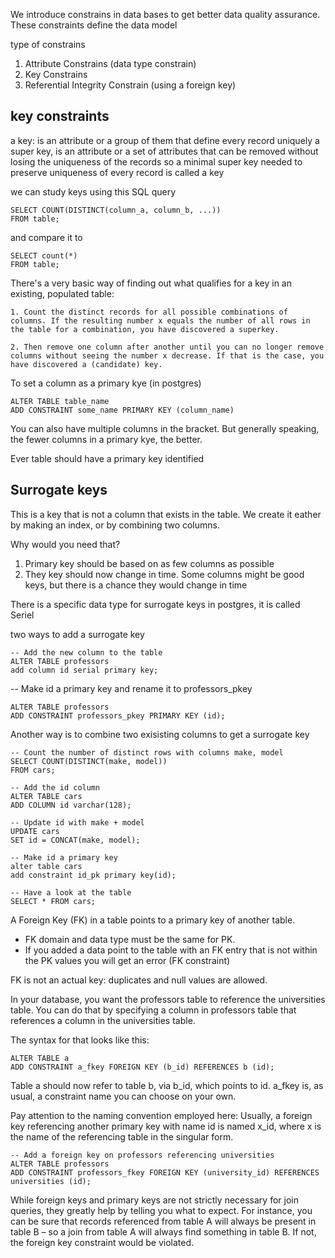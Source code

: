 We introduce constrains in data bases to get better data quality assurance. These constraints define the data model 

type of constrains
1. Attribute Constrains (data type constrain)
2. Key Constrains
3. Referential Integrity Constrain (using a foreign key)



## key constraints
a key: is an attribute or a group of them that define every record uniquely
a super key, is an attribute or a set of attributes that can be removed without losing the uniqueness of the records
so a minimal super key needed to preserve uniqueness of every record is called a key

we can study keys using this SQL query
```
SELECT COUNT(DISTINCT(column_a, column_b, ...))
FROM table;
```

and compare it to
```
SELECT count(*)
FROM table;
```

There's a very basic way of finding out what qualifies for a key in an existing, populated table:

    1. Count the distinct records for all possible combinations of columns. If the resulting number x equals the number of all rows in the table for a combination, you have discovered a superkey.

    2. Then remove one column after another until you can no longer remove columns without seeing the number x decrease. If that is the case, you have discovered a (candidate) key.


To set a column as a primary kye (in postgres)

```
ALTER TABLE table_name
ADD CONSTRAINT some_name PRIMARY KEY (column_name)
```

You can also have multiple columns in the bracket. But generally speaking, the fewer columns in a primary kye, the better.

Ever table should have a primary key identified


## Surrogate keys
This is a key that is not a column that exists in the table. We create it eather by making an index, or by combining two columns. 

Why would you need that? 
1. Primary key should be based on as few columns as possible
2. They key should now change in time. Some columns might be good keys, but there is a chance they would change in time

There is a specific data type for surrogate keys in postgres, it is called Seriel

two ways to add a surrogate key

```
-- Add the new column to the table
ALTER TABLE professors 
add column id serial primary key;
```

-- Make id a primary key and rename it to professors_pkey
```
ALTER TABLE professors 
ADD CONSTRAINT professors_pkey PRIMARY KEY (id);
```

Another way is to combine two exisisting columns to get a surrogate key
```
-- Count the number of distinct rows with columns make, model
SELECT COUNT(DISTINCT(make, model)) 
FROM cars;

-- Add the id column
ALTER TABLE cars
ADD COLUMN id varchar(128);

-- Update id with make + model
UPDATE cars
SET id = CONCAT(make, model);

-- Make id a primary key
alter table cars
add constraint id_pk primary key(id);

-- Have a look at the table
SELECT * FROM cars;
```

A Foreign Key (FK) in a table points to a primary key of another table.
- FK domain and data type must be the same for PK. 
- If you added a data point to the table with an FK entry that is not within the PK values you will get an error (FK constraint)

FK is not an actual key: duplicates and null values are allowed.

In your database, you want the professors table to reference the universities table. You can do that by specifying a column in professors table that references a column in the universities table.

The syntax for that looks like this:
```
ALTER TABLE a 
ADD CONSTRAINT a_fkey FOREIGN KEY (b_id) REFERENCES b (id);
```
Table a should now refer to table b, via b_id, which points to id. a_fkey is, as usual, a constraint name you can choose on your own. 

Pay attention to the naming convention employed here: Usually, a foreign key referencing another primary key with name id is named x_id, where x is the name of the referencing table in the singular form.

```
-- Add a foreign key on professors referencing universities
ALTER TABLE professors 
ADD CONSTRAINT professors_fkey FOREIGN KEY (university_id) REFERENCES universities (id);
```

While foreign keys and primary keys are not strictly necessary for join queries, they greatly help by telling you what to expect. For instance, you can be sure that records referenced from table A will always be present in table B – so a join from table A will always find something in table B. If not, the foreign key constraint would be violated.
